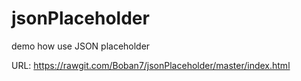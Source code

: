 # jsonPlaceholder
demo how use JSON placeholder

URL:
https://rawgit.com/Boban7/jsonPlaceholder/master/index.html